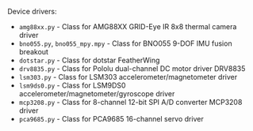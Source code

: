 Device drivers:

- `amg88xx.py` - Class for AMG88XX GRID-Eye IR 8x8 thermal camera driver
- `bno055.py`, `bno055_mpy.mpy` - Class for BNO055 9-DOF IMU fusion breakout
- `dotstar.py` - Class for dotstar FeatherWing
- `drv8835.py` - Class for Pololu dual-channel DC motor driver DRV8835
- `lsm303.py` - Class for LSM303 accelerometer/magnetometer driver
- `lsm9ds0.py` - Class for LSM9DS0 accelerometer/magnetometer/gyroscope driver
- `mcp3208.py` - Class for 8-channel 12-bit SPI A/D converter MCP3208 driver
- `pca9685.py` - Class for PCA9685 16-channel servo driver
